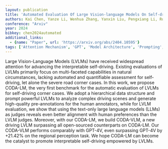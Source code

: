 ```yaml
---
layout: publication
title: 'Automated Evaluation Of Large Vision-language Models On Self-driving Corner Cases'
authors: Kai Chen, Yanze Li, Wenhua Zhang, Yanxin Liu, Pengxiang Li, Ruiyuan Gao, Lanqing Hong, Meng Tian, Xinhai Zhao, Zhenguo Li, Dit-yan Yeung, Huchuan Lu, Xu Jia
conference: "Arxiv"
year: 2024
bibkey: chen2024automated
additional_links:
  - {name: "Paper", url: 'https://arxiv.org/abs/2404.10595'}
tags: ['Attention Mechanism', 'GPT', 'Model Architecture', 'Prompting', 'Multimodal Models']
---
```

Large Vision-Language Models (LVLMs) have received widespread attention for
advancing the interpretable self-driving. Existing evaluations of LVLMs
primarily focus on multi-faceted capabilities in natural circumstances, lacking
automated and quantifiable assessment for self-driving, let alone the severe
road corner cases. In this work, we propose CODA-LM, the very first benchmark
for the automatic evaluation of LVLMs for self-driving corner cases. We adopt a
hierarchical data structure and prompt powerful LVLMs to analyze complex
driving scenes and generate high-quality pre-annotations for the human
annotators, while for LVLM evaluation, we show that using the text-only large
language models (LLMs) as judges reveals even better alignment with human
preferences than the LVLM judges. Moreover, with our CODA-LM, we build
CODA-VLM, a new driving LVLM surpassing all open-sourced counterparts on
CODA-LM. Our CODA-VLM performs comparably with GPT-4V, even surpassing GPT-4V
by +21.42% on the regional perception task. We hope CODA-LM can become the
catalyst to promote interpretable self-driving empowered by LVLMs.
